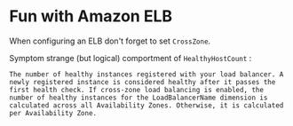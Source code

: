 # Fun with Amazon ELB

When configuring an ELB don't forget to set `CrossZone`.

Symptom strange (but logical) comportment of `HealthyHostCount` :
```
The number of healthy instances registered with your load balancer. A newly registered instance is considered healthy after it passes the first health check. If cross-zone load balancing is enabled, the number of healthy instances for the LoadBalancerName dimension is calculated across all Availability Zones. Otherwise, it is calculated per Availability Zone.
```
